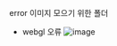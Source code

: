 error 이미지 모으기 위한 폴더

- webgl 오류
![image](https://github.com/s8st/20240320FinalProject/assets/153998744/0123955e-bd86-4957-96e0-95287e63fba6) 